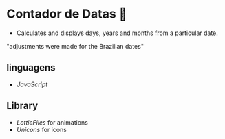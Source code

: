 # Contador de Datas 📅

- Calculates and displays days, years and months from a particular date.

"adjustments were made for the Brazilian dates" 

## linguagens 

- *JavaScript*

## Library  
- *LottieFiles* for animations
- *Unicons* for icons